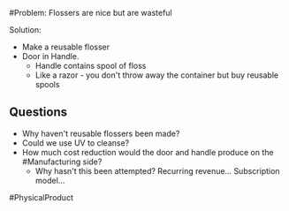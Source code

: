 #Problem: Flossers are nice but are wasteful

Solution: 
- Make a reusable flosser
- Door in Handle.
	- Handle contains spool of floss
	- Like a razor - you don't throw away the container but buy reusable spools

## Questions
- Why haven't reusable flossers been made? 
- Could we use UV to cleanse?
- How much cost reduction would the door and handle produce on the #Manufacturing side? 
	- Why hasn't this been attempted? Recurring revenue... Subscription model...


#PhysicalProduct 